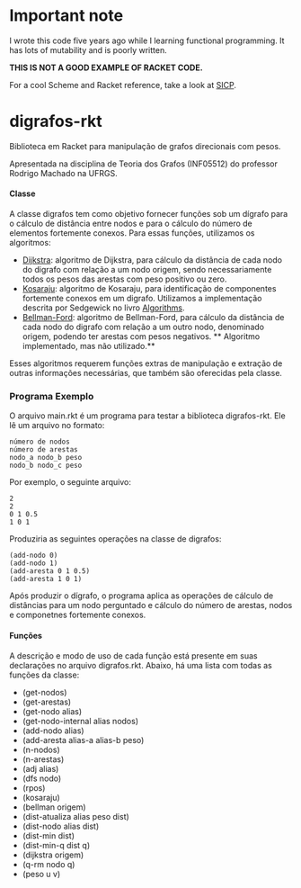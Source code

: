 # Important note
I wrote this code five years ago while I learning functional programming. It has lots of mutability and is poorly written.

**THIS IS NOT A GOOD EXAMPLE OF RACKET CODE.**

For a cool Scheme and Racket reference, take a look at [SICP](https://web.mit.edu/alexmv/6.037/sicp.pdf).

# digrafos-rkt

Biblioteca em Racket para manipulação de grafos direcionais com pesos. 

Apresentada na disciplina de Teoria dos Grafos (INF05512) do professor Rodrigo Machado na UFRGS.

#### Classe
A classe digrafos tem como objetivo fornecer funções sob um dígrafo para o cálculo de distância entre nodos e para o cálculo do número de elementos fortemente conexos.
Para essas funções, utilizamos os algoritmos:
* [Dijkstra](https://pt.wikipedia.org/wiki/Algoritmo_de_Dijkstra): algoritmo de Dijkstra, para cálculo da distância de cada
nodo do digrafo com relação a um nodo origem, sendo necessariamente
todos os pesos das arestas com peso positivo ou zero.
* [Kosaraju](https://en.wikipedia.org/wiki/Kosaraju%27s_algorithm): algoritmo de Kosaraju, para identificação de componentes fortemente conexos em um digrafo. 
Utilizamos a implementação descrita por Sedgewick no livro [Algorithms](https://books.google.fi/books?id=idUdqdDXqnAC&hl=pt-BR).
* [Bellman-Ford](https://en.wikipedia.org/wiki/Bellman%E2%80%93Ford_algorithm): algoritmo de Bellman-Ford, para cálculo da distância de cada nodo do digrafo com relação a um outro nodo, denominado origem, podendo ter arestas com pesos negativos. ** Algoritmo implementado, mas não utilizado.**

Esses algoritmos requerem funções extras de manipulação e extração de outras informações necessárias, que também são oferecidas pela classe. 

### Programa Exemplo
O arquivo main.rkt é um programa para testar a biblioteca digrafos-rkt. Ele lê um arquivo no formato:
```
número de nodos
número de arestas
nodo_a nodo_b peso
nodo_b nodo_c peso
```
Por exemplo, o seguinte arquivo:
```
2
2
0 1 0.5
1 0 1
```
Produziria as seguintes operações na classe de digrafos:
```
(add-nodo 0)
(add-nodo 1)
(add-aresta 0 1 0.5)
(add-aresta 1 0 1)
```
Após produzir o dígrafo, o programa aplica as operações de cálculo de distâncias para um nodo perguntado e cálculo do número de arestas, nodos e componetnes fortemente conexos.

#### Funções
A descrição e modo de uso de cada função está presente em suas declarações no arquivo digrafos.rkt. Abaixo, há uma lista com todas as funções da classe:
* (get-nodos)
* (get-arestas)
* (get-nodo alias)
* (get-nodo-internal alias nodos)
* (add-nodo alias)
* (add-aresta alias-a alias-b peso)
* (n-nodos)
* (n-arestas)
* (adj alias)
* (dfs nodo)
* (rpos)
* (kosaraju)
* (bellman origem)
* (dist-atualiza alias peso dist)
* (dist-nodo alias dist)
* (dist-min dist)
* (dist-min-q dist q)
* (dijkstra origem)
* (q-rm nodo q)
* (peso u v)
